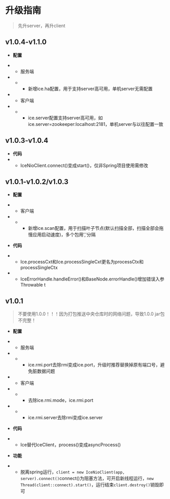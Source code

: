 # 升级指南
> 先升server，再升client

## v1.0.4-v1.1.0

* **配置**
* * 服务端
* * * 新增ice.ha配置，用于支持server高可用，单机server无需配置

* * 客户端
* * * ice.server配置支持server高可用，如ice.server=zookeeper:localhost:2181，单机server与以往配置一致

## v1.0.3-v1.0.4

* **代码**
* * IceNioClient.connect()变成start()，仅非Spring项目使用需修改

## v1.0.1-v1.0.2/v1.0.3

* **配置**
* * 客户端
* * * 新增ice.scan配置，用于扫描叶子节点(默认扫描全部，扫描全部会拖慢应用启动速度)，多个包用','分隔

* **代码**
* * Ice.processCxt和Ice.processSingleCxt更名为processCtx和processSingleCtx
* * IceErrorHandle.handleError()和BaseNode.errorHandle()增加错误入参Throwable t


## v1.0.1
> 不要使用1.0.0！！！因为打包推送中央仓库时的网络问题，导致1.0.0 jar包不完整！

* **配置**
* * 服务端 
* * * ice.rmi.port去除rmi变成ice.port，升级时推荐替换掉原有端口号，避免脏数据问题
* * 客户端 
* * * 去除ice.rmi.mode，ice.rmi.port
* * * ice.rmi.server去除rmi变成ice.server

* **代码**
* * Ice替代IceClient，process()变成asyncProcess()

* **功能**
* * 脱离spring运行，```client = new IceNioClient(app, server).connect()```connect()为阻塞方法，可开启新线程运行，```new Thread(client::connect).start()```，运行结束```client.destroy()```销毁即可